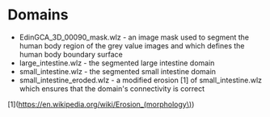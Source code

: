 # Domains
 
* EdinGCA_3D_00090_mask.wlz  - an image mask used to segment the human body
                               region of the grey value images and which
                               defines the human body boundary surface
* large_intestine.wlz  - the segmented large intestine domain
* small_intestine.wlz - the segmented small intestine domain
* small_intestine_eroded.wlz - a modified erosion [1] of small_intestine.wlz
				which ensures that the domain's connectivity
				is correct

[1](https://en.wikipedia.org/wiki/Erosion_(morphology\))
